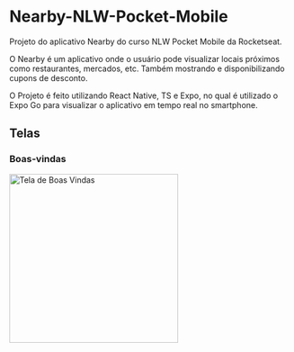 # Nearby-NLW-Pocket-Mobile
 Projeto do aplicativo Nearby do curso NLW Pocket Mobile da Rocketseat.
 
 O Nearby é um aplicativo onde o usuário pode visualizar locais próximos como restaurantes, mercados, etc. Também mostrando e disponibilizando cupons de desconto.

 O Projeto é feito utilizando React Native, TS e Expo, no qual é utilizado o Expo Go para visualizar o aplicativo em tempo real no smartphone.

## Telas
### Boas-vindas
<img src="https://github.com/user-attachments/assets/d614f50e-8c08-4737-9b55-fbb9de7b2c6b" alt="Tela de Boas Vindas" width="300">

